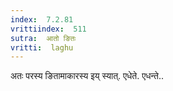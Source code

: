 ```yaml
---
index:  7.2.81
vrittiindex:  511
sutra:  आतो ङितः
vritti:  laghu 
---
```


अतः परस्य ङितामाकारस्य इय् स्यात्. एधेते. एधन्ते..

